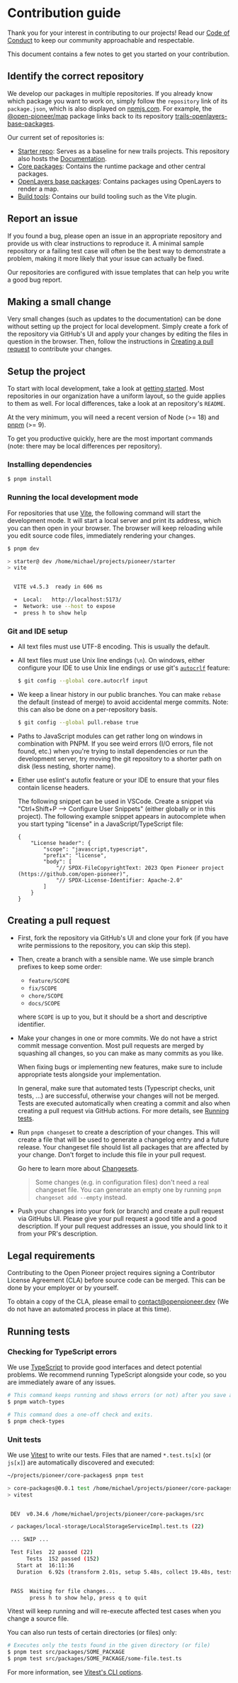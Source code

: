 # Contribution guide

Thank you for your interest in contributing to our projects!
Read our [Code of Conduct](https://github.com/open-pioneer/.github/blob/main/CODE_OF_CONDUCT.md) to keep our community approachable and respectable.

This document contains a few notes to get you started on your contribution.

## Identify the correct repository

We develop our packages in multiple repositories.
If you already know which package you want to work on, simply follow the `repository` link of its `package.json`, which is also displayed on [npmjs.com](https://npmjs.com).
For example, the [@open-pioneer/map](https://www.npmjs.com/package/@open-pioneer/map) package links back to its repository [trails-openlayers-base-packages](https://github.com/open-pioneer/openlayers-base-packages).

Our current set of repositories is:

-   [Starter repo](https://github.com/open-pioneer/trails-starter/): Serves as a baseline for new trails projects.
    This repository also hosts the [Documentation](https://github.com/open-pioneer/trails-starter/tree/main/docs).
-   [Core packages](https://github.com/open-pioneer/trails-core-packages): Contains the runtime package and other central packages.
-   [OpenLayers base packages](https://github.com/open-pioneer/trails-openlayers-base-packages): Contains packages using OpenLayers to render a map.
-   [Build tools](https://github.com/open-pioneer/trails-build-tools): Contains our build tooling such as the Vite plugin.

## Report an issue

If you found a bug, please open an issue in an appropriate repository and provide us with clear instructions to reproduce it.
A minimal sample repository or a failing test case will often be the best way to demonstrate a problem,
making it more likely that your issue can actually be fixed.

Our repositories are configured with issue templates that can help you write a good bug report.

## Making a small change

Very small changes (such as updates to the documentation) can be done without setting up the project for local development.
Simply create a fork of the repository via GitHub's UI and apply your changes by editing the files in question in the browser.
Then, follow the instructions in [Creating a pull request](#creating-a-pull-request) to contribute your changes.

## Setup the project

To start with local development, take a look at [getting started](./GettingStarted.md).
Most repositories in our organization have a uniform layout, so the guide applies to them as well.
For local differences, take a look at an repository's `README`.

At the very minimum, you will need a recent version of Node (>= 18) and [pnpm](https://pnpm.io/) (>= 9).

To get you productive quickly, here are the most important commands (note: there may be local differences per repository).

### Installing dependencies

```bash
$ pnpm install
```

### Running the local development mode

For repositories that use [Vite](https://vitejs.dev/), the following command will start the development mode.
It will start a local server and print its address, which you can then open in your browser.
The browser will keep reloading while you edit source code files, immediately rendering your changes.

```bash
$ pnpm dev

> starter@ dev /home/michael/projects/pioneer/starter
> vite


  VITE v4.5.3  ready in 606 ms

  ➜  Local:   http://localhost:5173/
  ➜  Network: use --host to expose
  ➜  press h to show help

```

### Git and IDE setup

-   All text files must use UTF-8 encoding. This is usually the default.
-   All text files must use Unix line endings (`\n`).
    On windows, either configure your IDE to use Unix line endings or use git's [`autocrlf`](https://git-scm.com/book/en/v2/Customizing-Git-Git-Configuration) feature:

    ```bash
    $ git config --global core.autocrlf input
    ```

-   We keep a linear history in our public branches.
    You can make `rebase` the default (instead of merge) to avoid accidental merge commits.
    Note: this can also be done on a per-repository basis.

    ```bash
    $ git config --global pull.rebase true
    ```

-   Paths to JavaScript modules can get rather long on windows in combination with PNPM. If you see weird errors (I/O errors, file not found, etc.) when you're trying to install dependencies or run the development server, try moving the git repository to a shorter path on disk (less nesting, shorter name).

-   Either use eslint's autofix feature or your IDE to ensure that your files contain license headers.

    The following snippet can be used in VSCode.
    Create a snippet via "Ctrl+Shift+P --> Configure User Snippets" (either globally or in this project).
    The following example snippet appears in autocomplete when you start typing "license" in a JavaScript/TypeScript file:

    ```jsonc
    {
        "License header": {
            "scope": "javascript,typescript",
            "prefix": "license",
            "body": [
                "// SPDX-FileCopyrightText: 2023 Open Pioneer project (https://github.com/open-pioneer)",
                "// SPDX-License-Identifier: Apache-2.0"
            ]
        }
    }
    ```

## Creating a pull request

-   First, fork the repository via GitHub's UI and clone your fork (if you have write permissions to the repository, you can skip this step).

-   Then, create a branch with a sensible name.
    We use simple branch prefixes to keep some order:

    -   `feature/SCOPE`
    -   `fix/SCOPE`
    -   `chore/SCOPE`
    -   `docs/SCOPE`

    where `SCOPE` is up to you, but it should be a short and descriptive identifier.

-   Make your changes in one or more commits.
    We do not have a strict commit message convention.
    Most pull requests are merged by squashing all changes, so you can make as many commits as you like.

    When fixing bugs or implementing new features, make sure to include appropriate tests alongside your implementation.

    In general, make sure that automated tests (Typescript checks, unit tests, ...) are successful, otherwise your changes will not be merged.
    Tests are executed automatically when creating a commit and also when creating a pull request via GitHub actions.
    For more details, see [Running tests](#running-tests).

-   Run `pnpm changeset` to create a description of your changes.
    This will create a file that will be used to generate a changelog entry and a future release.
    Your changeset file should list all packages that are affected by your change.
    Don't forget to include this file in your pull request.

    Go here to learn more about [Changesets](https://github.com/changesets/changesets).

    > Some changes (e.g. in configuration files) don't need a real changeset file.
    > You can generate an empty one by running `pnpm changeset add --empty` instead.

-   Push your changes into your fork (or branch) and create a pull request via GitHubs UI.
    Please give your pull request a good title and a good description.
    If your pull request addresses an issue, you should link to it from your PR's description.

## Legal requirements

Contributing to the Open Pioneer project requires signing a Contributor License Agreement (CLA) before source code can be merged.
This can be done by your employer or by yourself.

To obtain a copy of the CLA, please email to [contact@openpioneer.dev](mailto:contact@openpioneer.dev) (We do not have an automated process in place at this time).

## Running tests

### Checking for TypeScript errors

We use [TypeScript](https://www.typescriptlang.org/) to provide good interfaces and detect potential problems.
We recommend running TypeScript alongside your code, so you are immediately aware of any issues.

```bash
# This command keeps running and shows errors (or not) after you save a file.
$ pnpm watch-types

# This command does a one-off check and exits.
$ pnpm check-types
```

### Unit tests

We use [Vitest](https://vitest.dev/) to write our tests.
Files that are named `*.test.ts[x]` (or `js[x]`) are automatically discovered and executed:

```bash
~/projects/pioneer/core-packages$ pnpm test

> core-packages@0.0.1 test /home/michael/projects/pioneer/core-packages
> vitest


 DEV  v0.34.6 /home/michael/projects/pioneer/core-packages/src

 ✓ packages/local-storage/LocalStorageServiceImpl.test.ts (22)

 ... SNIP ...

 Test Files  22 passed (22)
      Tests  152 passed (152)
   Start at  16:11:36
   Duration  6.92s (transform 2.01s, setup 5.48s, collect 19.48s, tests 5.62s, environment 9.17s, prepare 3.87s)


 PASS  Waiting for file changes...
       press h to show help, press q to quit
```

Vitest will keep running and will re-execute affected test cases when you change a source file.

You can also run tests of certain directories (or files) only:

```bash
# Executes only the tests found in the given directory (or file)
$ pnpm test src/packages/SOME_PACKAGE
$ pnpm test src/packages/SOME_PACKAGE/some-file.test.ts
```

For more information, see [Vitest's CLI options](https://vitest.dev/guide/cli.html).
